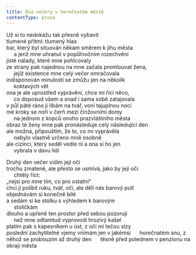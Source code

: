 ```yaml
---
title: Dva večery v horečnatém městě
contentType: prose
---
```


<section>

Už si to nedokážu tak přesně vybavit  
tlumené přítmí: tlumený hlas  
bar, který byl situován někam směrem k jihu města  
     a jenž mne uhranul v popůlnočním rozechvění  
jisté nálady, které mne pohlcovaly  
ze strany pak najednou na mne začala promlouvat žena,  
     jejíž existence mne celý večer omračovala  
indisponován minulostí se zmůžu jen na několik  
     koktavých vět  
ona je ale uprostřed vyprávění, chce mi říci něco,  
     co doposud všem a snad i sama sobě zatajovala  
v půl páté ráno ji líbám na tvář, voní tajuplnou nocí  
mé kroky se noří v čerň mezi činžovními domy  
     na jednom z kopců onoho prazvláštního města  
obraz té ženy mne pak pronásleduje celý následující den  
ale možná, připouštím, že to, co mi vyprávěla  
     nebylo vlastně určeno mně osobně  
ale cizinci, který seděl vedle ní a ona si ho jen  
     vybrala v davu lidí

Druhý den večer vidím její oči  
trochu zmateně, ale přesto se usmívá, jako by její oči  
     chtěly říct:  
„nejsi pro mne tím, co pro ostatní“  
chci jí políbit ruku, tvář, oči, ale dělí nás barový pult  
objednávám si konečně bílé  
a sedám si ke stolku s výhledem k barovým  
     stoličkám  
dlouho a upřeně ten prostor před sebou pozoruji  
     než mne odtamtud vyprovodí hrozivý kašel  
platím pak s kapesníkem u úst, z očí mi tečou slzy  
poslední zachytitelné vjemy vnímám jen v jakémsi      horečnatém snu, z něhož se probouzím až druhý den      těsně před polednem v penzionu na okraji města

</section>
